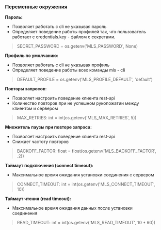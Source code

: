 ### Переменные окружения 



**Пароль:**
* Позволяет работать с cli не указывая пароль 
* Определяет поведение работы профилей так, что пользователь работает с credentials.key - файлом с секретами.  
> SECRET_PASSWORD = os.getenv('MLS_PASSWORD', None)


**Профиль по умолчанию:**
* Позволяет работать с cli не указывая профиль 
* Определяет поведение работы всех команды mls - cli 
> DEFAULT_PROFILE = os.getenv('MLS_PROFILE_DEFAULT', 'default')


**Повторы запросов:**
* Позволяет настроить поведение клиента rest-api
* Количество повторов при не успешном рукопожатии между клиентом и сервером
> MAX_RETRIES: int = int(os.getenv('MLS_MAX_RETRIES', 5))

**Множитель паузы при повторе запроса:**
* Позволяет настроить поведение клиента rest-api
* Снижает частоту повторов
> BACKOFF_FACTOR: float = float(os.getenv('MLS_BACKOFF_FACTOR', .2))


**Таймаут подключения (connect timeout):**
* Максимальное время ожидания установки соединения с сервером
> CONNECT_TIMEOUT: int = int(os.getenv('MLS_CONNECT_TIMEOUT', 10))

**Таймаут чтения (read timeout):**
* Максимальное время ожидания данных после установки соединения
> READ_TIMEOUT: int = int(os.getenv('MLS_READ_TIMEOUT', 10 * 60)) 
